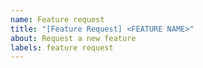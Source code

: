 ```yaml
---
name: Feature request
title: "[Feature Request] <FEATURE NAME>"
about: Request a new feature
labels: feature request
---
```

